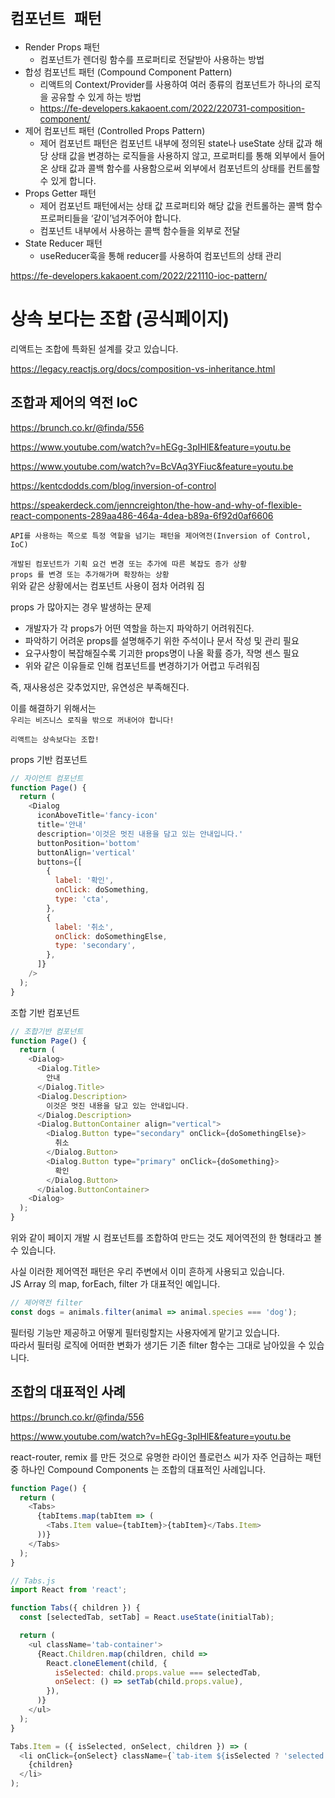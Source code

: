# `컴포넌트 패턴`

- Render Props 패턴
  - 컴포넌트가 렌더링 함수를 프로퍼티로 전달받아 사용하는 방법
- 합성 컴포넌트 패턴 (Compound Component Pattern)
  - 리액트의 Context/Provider를 사용하여 여러 종류의 컴포넌트가 하나의 로직을 공유할 수 있게 하는 방법
  - https://fe-developers.kakaoent.com/2022/220731-composition-component/
- 제어 컴포넌트 패턴 (Controlled Props Pattern)
  - 제어 컴포넌트 패턴은 컴포넌트 내부에 정의된 state나 useState 상태 값과 해당 상태 값을 변경하는 로직들을 사용하지 않고, 프로퍼티를 통해 외부에서 들어온 상태 값과 콜백 함수를 사용함으로써 외부에서 컴포넌트의 상태를 컨트롤할 수 있게 합니다.
- Props Getter 패턴
  - 제어 컴포넌트 패턴에서는 상태 값 프로퍼티와 해당 값을 컨트롤하는 콜백 함수 프로퍼티들을 ‘같이’넘겨주어야 합니다.
  - 컴포넌트 내부에서 사용하는 콜백 함수들을 외부로 전달
- State Reducer 패턴
  - useReducer훅을 통해 reducer를 사용하여 컴포넌트의 상태 관리

https://fe-developers.kakaoent.com/2022/221110-ioc-pattern/

# 상속 보다는 조합 (공식페이지)

리액트는 조합에 특화된 설계를 갖고 있습니다.

https://legacy.reactjs.org/docs/composition-vs-inheritance.html

## 조합과 제어의 역전 IoC

https://brunch.co.kr/@finda/556

https://www.youtube.com/watch?v=hEGg-3pIHlE&feature=youtu.be

https://www.youtube.com/watch?v=BcVAq3YFiuc&feature=youtu.be

https://kentcdodds.com/blog/inversion-of-control

https://speakerdeck.com/jenncreighton/the-how-and-why-of-flexible-react-components-289aa486-464a-4dea-b89a-6f92d0af6606

`API를 사용하는 쪽으로 특정 역할을 넘기는 패턴을 제어역전(Inversion of Control, IoC)`

`개발된 컴포넌트가 기획 요건 변경 또는 추가에 따른 복잡도 증가 상황`  
`props 를 변경 또는 추가해가며 확장하는 상황`  
위와 같은 상황에서는 컴포넌트 사용이 점차 어려워 짐

props 가 많아지는 경우 발생하는 문제

- 개발자가 각 props가 어떤 역할을 하는지 파악하기 어려워진다.
- 파악하기 어려운 props를 설명해주기 위한 주석이나 문서 작성 및 관리 필요
- 요구사항이 복잡해질수록 기괴한 props명이 나올 확률 증가, 작명 센스 필요
- 위와 같은 이유들로 인해 컴포넌트를 변경하기가 어렵고 두려워짐

즉, 재사용성은 갖추었지만, 유연성은 부족해진다.

이를 해결하기 위해서는  
`우리는 비즈니스 로직을 밖으로 꺼내어야 합니다!`

`리액트는 상속보다는 조합!`

props 기반 컴포넌트

```javascript
// 자이언트 컴포넌트
function Page() {
  return (
    <Dialog
      iconAboveTitle='fancy-icon'
      title='안내'
      description='이것은 멋진 내용을 담고 있는 안내입니다.'
      buttonPosition='bottom'
      buttonAlign='vertical'
      buttons={[
        {
          label: '확인',
          onClick: doSomething,
          type: 'cta',
        },
        {
          label: '취소',
          onClick: doSomethingElse,
          type: 'secondary',
        },
      ]}
    />
  );
}
```

조합 기반 컴포넌트

```javascript
// 조합기반 컴포넌트
function Page() {
  return (
    <Dialog>
      <Dialog.Title>
        안내
      </Dialog.Title>
      <Dialog.Description>
        이것은 멋진 내용을 담고 있는 안내입니다.
      </Dialog.Description>
      <Dialog.ButtonContainer align="vertical">
        <Dialog.Button type="secondary" onClick={doSomethingElse}>
          취소
        </Dialog.Button>
        <Dialog.Button type="primary" onClick={doSomething}>
          확인
        </Dialog.Button>
      </Dialog.ButtonContainer>
    <Dialog>
  );
}
```

위와 같이 페이지 개발 시 컴포넌트를 조합하여 만드는 것도 제어역전의 한 형태라고 볼 수 있습니다.

사실 이러한 제어역전 패턴은 우리 주변에서 이미 흔하게 사용되고 있습니다.  
JS Array 의 map, forEach, filter 가 대표적인 예입니다.

```javascript
// 제어역전 filter
const dogs = animals.filter(animal => animal.species === 'dog');
```

필터링 기능만 제공하고 어떻게 필터링할지는 사용자에게 맡기고 있습니다.  
따라서 필터링 로직에 어떠한 변화가 생기든 기존 filter 함수는 그대로 남아있을 수 있습니다.

## 조합의 대표적인 사례

https://brunch.co.kr/@finda/556

https://www.youtube.com/watch?v=hEGg-3pIHlE&feature=youtu.be

react-router, remix 를 만든 것으로 유명한 라이언 플로런스 씨가 자주 언급하는 패턴 중 하나인 Compound Components 는 조합의 대표적인 사례입니다.

```javascript
function Page() {
  return (
    <Tabs>
      {tabItems.map(tabItem => (
        <Tabs.Item value={tabItem}>{tabItem}</Tabs.Item>
      ))}
    </Tabs>
  );
}
```

```javascript
// Tabs.js
import React from 'react';

function Tabs({ children }) {
  const [selectedTab, setTab] = React.useState(initialTab);

  return (
    <ul className='tab-container'>
      {React.Children.map(children, child =>
        React.cloneElement(child, {
          isSelected: child.props.value === selectedTab,
          onSelect: () => setTab(child.props.value),
        }),
      )}
    </ul>
  );
}

Tabs.Item = ({ isSelected, onSelect, children }) => (
  <li onClick={onSelect} className={`tab-item ${isSelected ? 'selected' : ''}`}>
    {children}
  </li>
);
```
